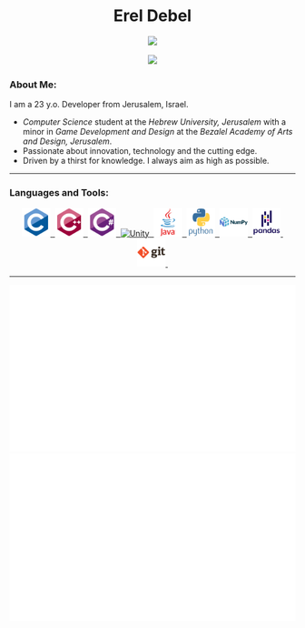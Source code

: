 <h1 align='center'>
  Erel Debel
</h1>

<p align='center'>
  <a href="https://www.linkedin.com/in/erel-debel-a8a7a01b9/">
    <img src="https://img.shields.io/badge/linkedin-%230077B5.svg?&style=for-the-badge&logo=linkedin&logoColor=white" />
  </a> 
</p>

<p align='center'>
  <a href="https://ereldebel.itch.io/"><img src="https://leafo.net/igjc-presentation/itchio-logo.png" width=110/></a>
</p>

### About Me:
I am a 23 y.o. Developer from Jerusalem, Israel.

- _Computer Science_ student at the _Hebrew University, Jerusalem_ with a minor in _Game Development and Design_ at the _Bezalel Academy of Arts and Design, Jerusalem_.
- Passionate about innovation, technology and the cutting edge.
- Driven by a thirst for knowledge. I always aim as high as possible.

---

### Languages and Tools:

<p align='center'>
  <a href="https://en.wikipedia.org/wiki/C_(programming_language)">
    <img src="https://github.com/devicons/devicon/blob/master/icons/c/c-original.svg" title="C" alt="C" width="50" height="50" background-color="white"/>&nbsp;
  </a>
  <a href="https://en.wikipedia.org/wiki/C%2B%2B">
    <img src="https://github.com/devicons/devicon/blob/master/icons/cplusplus/cplusplus-original.svg" title="C++" alt="C++" width="50" height="50"/>&nbsp;
  </a>
  <a href="https://en.wikipedia.org/wiki/C_Sharp_(programming_language)">
    <img src="https://github.com/devicons/devicon/blob/master/icons/csharp/csharp-original.svg" title="C#" alt="C#" width="50" height="50"/>&nbsp;
  </a>
  <a href="https://en.wikipedia.org/wiki/Unity_(game_engine)">
    <img src="https://preview.redd.it/tu3gt6ysfxq71.png?auto=webp&s=10ab55d9dc09e7ed6ea59bd5916800a5272d5969" title="Unity" alt="Unity" width="50" height="50"/>&nbsp;
  </a>
  <a href="https://en.wikipedia.org/wiki/Java_(programming_language)">
    <img src="https://github.com/devicons/devicon/blob/master/icons/java/java-original-wordmark.svg" title="Java" alt="Java" width="50" height="50"/>&nbsp;
  </a>
  <a href="https://en.wikipedia.org/wiki/Python_(programming_language)">
    <img src="https://github.com/devicons/devicon/blob/master/icons/python/python-original-wordmark.svg" title="Python" alt="Python" width="50" height="50"/>&nbsp;
  </a>
  <a href="https://en.wikipedia.org/wiki/NumPy">
    <img src="https://github.com/devicons/devicon/blob/master/icons/numpy/numpy-original-wordmark.svg" title="Numpy" alt="Numpy" width="50" height="50"/>&nbsp;
  </a>
  <a href="https://en.wikipedia.org/wiki/Pandas_(software)">
    <img src="https://github.com/devicons/devicon/blob/master/icons/pandas/pandas-original-wordmark.svg" title="Pandas" alt="Pandas" width="50" height="50"/>&nbsp;
  </a>
  <a href="https://en.wikipedia.org/wiki/Git">
    <img src="https://github.com/devicons/devicon/blob/master/icons/git/git-original-wordmark.svg" title="Git" alt="Git" width="50" height="50"/>&nbsp;
  </a>
</p>

---

<p align='center'>
  <a href="https://github.com/jstrieb/github-stats"><img src="https://github.com/ereldebel/github-stats/blob/master/generated/overview.svg"></a>
  <a href="https://github.com/jstrieb/github-stats"><img src="https://github.com/ereldebel/github-stats/blob/master/generated/languages.svg"></a>
</p>
